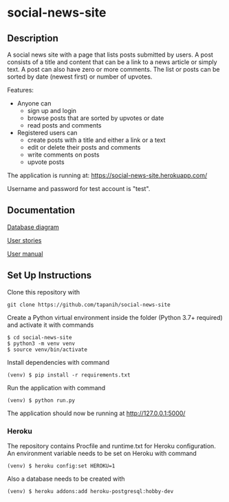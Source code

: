 # social-news-site

## Description

A social news site with a page that lists posts submitted by users. A post consists of a title and content that can be a link to a news article or simply text. A post can also have zero or more comments. The list or posts can be sorted by date (newest first) or number of upvotes.

Features:

* Anyone can
  * sign up and login
  * browse posts that are sorted by upvotes or date
  * read posts and comments
* Registered users can
  * create posts with a title and either a link or a text
  * edit or delete their posts and comments
  * write comments on posts
  * upvote posts

The application is running at: https://social-news-site.herokuapp.com/

Username and password for test account is "test".

## Documentation

[Database diagram](documentation/database_diagram.md)

[User stories](documentation/user_stories.md)

[User manual](documentation/user_manual.md)

## Set Up Instructions

Clone this repository with
```
git clone https://github.com/tapanih/social-news-site
```
Create a Python virtual environment inside the folder (Python 3.7+ required) and activate it with commands
```
$ cd social-news-site
$ python3 -m venv venv
$ source venv/bin/activate
```
Install dependencies with command
```
(venv) $ pip install -r requirements.txt
```
Run the application with command
```
(venv) $ python run.py
```
The application should now be running at http://127.0.0.1:5000/

### Heroku

The repository contains Procfile and runtime.txt for Heroku configuration. An environment variable needs to be set on Heroku with command
```
(venv) $ heroku config:set HEROKU=1
```
Also a database needs to be created with
```
(venv) $ heroku addons:add heroku-postgresql:hobby-dev
```